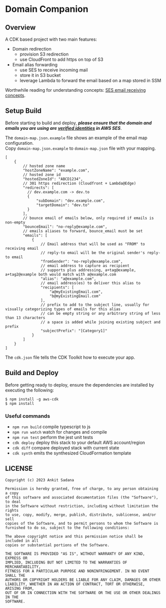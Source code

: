 # Domain Companion

## Overview

A CDK based project with two main features:
* Domain redirection
  * provision S3 redirection
  * use CloudFront to add https on top of S3
* Email alias forwarding
  * use SES to receive incoming mail
  * store it in S3 bucket
  * leverage Lambda to forward the email based on a map stored in SSM

Worthwhile reading for understanding concepts: [SES email receiving concepts].

<!-- INSERT ARCHITECTURE DIAGRAM -->

## Setup Build

Before starting to build and deploy, ***please ensure that the domain and emails you are using are [verified identities] in AWS SES***.

The `domain-map.json.example` file shows an example of the email map configuration.
<br>Copy `domain-map.json.example` to `domain-map.json` file with your mapping.

```json5
[
    {
        // hosted zone name
        "hostZoneName": "example.com",
        // hosted zone id
        "hostedZoneId": "ABCD1234",
        // 301 https redirection (Cloudfront + Lambda@Edge)
        "redirects": [
          // dev.example.com -> dev.to
          {
              "subDomain": "dev.example.com",
              "targetDomain": "dev.to"
          }
        ],
        // bounce email of emails below, only required if emails is non-empty
        "bounceEmail": "no-reply@example.com",
        // emails aliases to forward, bounce_email must be set
        "emails": [
            {
                // Email address that will be used as "FROM" to receiving email
                // reply-to email will be the original sender's reply-to email
                "fromSender": "no-reply@example.com",
                // email address to capture as recipient
                // supports plus addressing, a+tag@example, a+tag2@example both would match with a@example.com
                "alias": "a@example.com",
                // email address(es) to deliver this alias to
                "recipients": [
                    "a@myExistingEmail.com",
                    "b@myExistingEmail.com"
                ],
                // prefix to add to the subject line, usually for visually categorizing types of emails for this alias
                // can be empty string or any arbitrary string of less than 13 characters
                // a space is added while joining existing subject and prefix
                "subjectPrefix": "[Category1]"
            }
        ]
    }
]
```

The `cdk.json` file tells the CDK Toolkit how to execute your app.

## Build and Deploy

Before getting ready to deploy, ensure the dependencies are installed by executing the following:

```
$ npm install -g aws-cdk
$ npm install
```

### Useful commands

* `npm run build`   compile typescript to js
* `npm run watch`   watch for changes and compile
* `npm run test`    perform the jest unit tests
* `cdk deploy`      deploy this stack to your default AWS account/region
* `cdk diff`        compare deployed stack with current state
* `cdk synth`       emits the synthesized CloudFormation template

## LICENSE

```
Copyright (c) 2023 Ankit Sadana

Permission is hereby granted, free of charge, to any person obtaining a copy
of this software and associated documentation files (the "Software"), to deal
in the Software without restriction, including without limitation the rights
to use, copy, modify, merge, publish, distribute, sublicense, and/or sell
copies of the Software, and to permit persons to whom the Software is
furnished to do so, subject to the following conditions:

The above copyright notice and this permission notice shall be included in all
copies or substantial portions of the Software.

THE SOFTWARE IS PROVIDED "AS IS", WITHOUT WARRANTY OF ANY KIND, EXPRESS OR
IMPLIED, INCLUDING BUT NOT LIMITED TO THE WARRANTIES OF MERCHANTABILITY,
FITNESS FOR A PARTICULAR PURPOSE AND NONINFRINGEMENT. IN NO EVENT SHALL THE
AUTHORS OR COPYRIGHT HOLDERS BE LIABLE FOR ANY CLAIM, DAMAGES OR OTHER
LIABILITY, WHETHER IN AN ACTION OF CONTRACT, TORT OR OTHERWISE, ARISING FROM,
OUT OF OR IN CONNECTION WITH THE SOFTWARE OR THE USE OR OTHER DEALINGS IN THE
SOFTWARE.
```

[SES email receiving concepts]: <https://docs.aws.amazon.com/ses/latest/dg/receiving-email-concepts.html>
[verified identities]: <https://docs.aws.amazon.com/ses/latest/dg/creating-identities.html>
